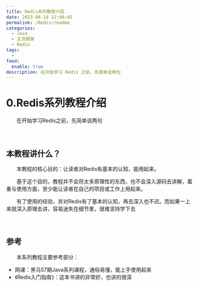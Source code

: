 ```yaml
---
title: Redis系列教程介绍
date: 2023-08-18 22:00:45
permalink: /Redis/readme
categories:
  - Java
  - 主流框架
  - Redis
tags:
  - 
feed:
  enable: true
description: 在开始学习 Redis 之前，先简单说两句
---
```

# 0.Redis系列教程介绍

　　在开始学习Redis之前，先简单说两句
<!-- more -->
　　‍

## 本教程讲什么？

　　本教程的核心目的：让读者对Redis有基本的认知，能用起来。

　　基于这个目的，教程并不会将太多原理性的东西，也不会深入源码去讲解，着重与使用方面，至少能让读者在自己的项目或工作上用起来。

　　有了使用的经验，并对Redis有了基本的认知，再去深入也不迟。而如果一上来就深入原理去讲，容易迷失在细节里，很难坚持学下去

　　‍

## 参考

　　本系列教程主要参考部分：

* 网课：黑马57期Java系列课程，通俗易懂，能上手使用起来
* 《Redis入门指南》：这本书讲的非常好，也讲的很深
